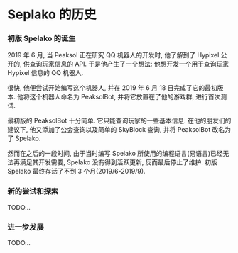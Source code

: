 # Seplako 的历史

### 初版 Spelako 的诞生
2019 年 6 月, 当 Peaksol 正在研究 QQ 机器人的开发时, 他了解到了 Hypixel 公开的, 供查询玩家信息的 API. 于是他产生了一个想法: 他想开发一个用于查询玩家 Hypixel 信息的 QQ 机器人.

很快, 他便尝试开始编写这个机器人, 并在 2019 年 6 月 18 日完成了它的最初版本. 他将这个机器人命名为 PeaksolBot, 并将它放置在了他的游戏群, 进行首次测试.

最初版的 PeaksolBot 十分简单. 它只能查询玩家的一些基本信息. 在他的朋友们的建议下, 他又添加了公会查询以及简单的 SkyBlock 查询, 并将 PeaksolBot 改名为了 Spelako.

然而在之后的一段时间, 由于当时编写 Spelako 所使用的编程语言(易语言)已经无法再满足其开发需要, Spelako 没有得到活跃更新, 反而最后停止了维护. 初版 Spelako 最终存活了不到 3 个月(2019/6-2019/9).

### 新的尝试和探索
TODO...

### 进一步发展
TODO...